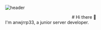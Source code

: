 ![header](https://capsule-render.vercel.app/api?type=waving&color=auto&height=300&section=header&text=anwjrrp33&fontSize=60&fontColor=black&animation=fadeIn&fontAlignY=38&desc=&descAlignY=51&descAlign=62)

<center># Hi there 👋</center>
I'm anwjrrp33, a junior server developer.
<!--
**anwjrrp33/anwjrrp33** is a ✨ _special_ ✨ repository because its `README.md` (this file) appears on your GitHub profile.

Here are some ideas to get you started:

- 🔭 I’m currently working on ...
- 🌱 I’m currently learning ...
- 👯 I’m looking to collaborate on ...
- 🤔 I’m looking for help with ...
- 💬 Ask me about ...
- 📫 How to reach me: ...
- 😄 Pronouns: ...
- ⚡ Fun fact: ...
-->

[![anwjrrp33's GitHub stats](https://github-readme-stats.vercel.app/api?username=anwjrrp33)](https://github.com/anwjrrp33/github-readme-stats)
